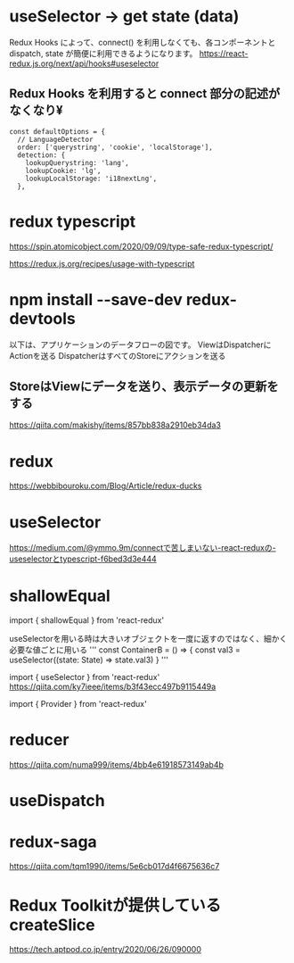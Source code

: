 # useSelector -> get state (data)
Redux Hooks によって、connect() を利用しなくても、各コンポーネントとdispatch, state が簡便に利用できるようになります。
https://react-redux.js.org/next/api/hooks#useselector
## Redux Hooks を利用すると connect 部分の記述がなくなり¥
```
const defaultOptions = {
  // LanguageDetector
  order: ['querystring', 'cookie', 'localStorage'],
  detection: {
    lookupQuerystring: 'lang',
    lookupCookie: 'lg',
    lookupLocalStorage: 'i18nextLng',
  },
```
# redux typescript
https://spin.atomicobject.com/2020/09/09/type-safe-redux-typescript/

https://redux.js.org/recipes/usage-with-typescript

# npm install --save-dev redux-devtools

以下は、アプリケーションのデータフローの図です。
ViewはDispatcherにActionを送る
DispatcherはすべてのStoreにアクションを送る
## StoreはViewにデータを送り、表示データの更新をする
https://qiita.com/makishy/items/857bb838a2910eb34da3

# redux
https://webbibouroku.com/Blog/Article/redux-ducks


# useSelector
https://medium.com/@ymmo.9m/connectで苦しまいない-react-reduxの-useselectorとtypescript-f6bed3d3e444
# shallowEqual
import { shallowEqual } from 'react-redux'

useSelectorを用いる時は大きいオブジェクトを一度に返すのではなく、細かく必要な値ごとに用いる
'''
const ContainerB = () => {
  const val3 = useSelector((state: State) => state.val3)
}
'''

import { useSelector } from 'react-redux'
https://qiita.com/ky7ieee/items/b3f43ecc497b9115449a

import { Provider } from 'react-redux'

# reducer
https://qiita.com/numa999/items/4bb4e61918573149ab4b

# useDispatch


# redux-saga
https://qiita.com/tqm1990/items/5e6cb017d4f6675636c7

# Redux Toolkitが提供しているcreateSlice
https://tech.aptpod.co.jp/entry/2020/06/26/090000

